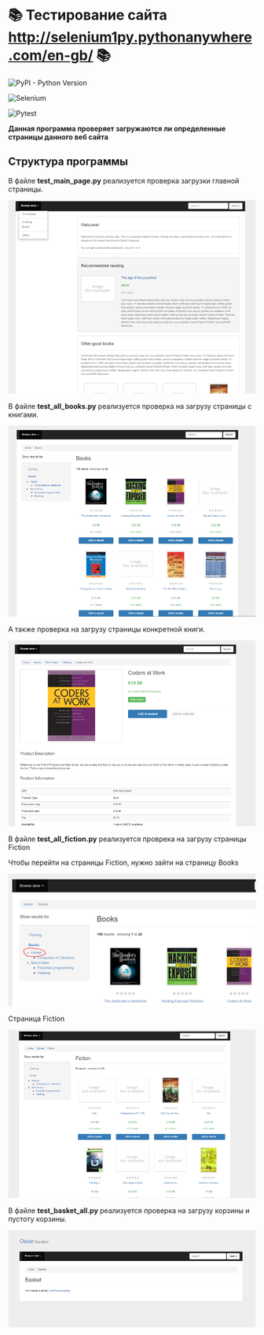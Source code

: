  # :books: **Тестирование сайта http://selenium1py.pythonanywhere.com/en-gb/** :books:

![PyPI - Python Version](https://img.shields.io/pypi/pyversions/Selenium?color=sky&logoColor=purple&style=for-the-badge)

![Selenium](https://img.shields.io/badge/Selenium-4.1.0-yellowgreen/?style=for-the-badge&)

![Pytest](https://img.shields.io/badge/Pytest-6.2.5-green/?style=for-the-badge&)

**Данная программа проверяет загружаются ли определенные страницы данного веб сайта**

## Структура программы ##



В файле **test_main_page.py** реализуется проверка загрузки главной страницы. 

![Главная страница сайта](https://github.com/RudokuEN/TestsWebSite/blob/master/screens/main_page.PNG "main_page") 


В файле **test_all_books.py** реализуется проверка на загрузу страницы с книгами.

![Cтраница c книгами](https://github.com/RudokuEN/TestsWebSite/blob/master/screens/Books.PNG "books_page")


А также проверка на загрузу страницы  конкретной книги. 

![Страница книги Coders at work](https://github.com/RudokuEN/TestsWebSite/blob/master/screens/Coders.PNG "books_page")


В файле **test_all_fiction.py** реализуется проврека на загрузу страницы Fiction

Чтобы перейти на страницы Fiction, нужно зайти на страницу Books

![Переход из страницы с книгами в fiction](https://github.com/RudokuEN/TestsWebSite/blob/master/screens/books_fiction.PNG "books_fiction")

Страница Fiction

![Cтраница Fiction](https://github.com/RudokuEN/TestsWebSite/blob/master/screens/Fiction.PNG)


В файле **test_basket_all.py** реализуется проверка на загрузу корзины и пустоту корзины. 

![Корзина](https://github.com/RudokuEN/TestsWebSite/blob/master/screens/basket.PNG "basket_page")





















